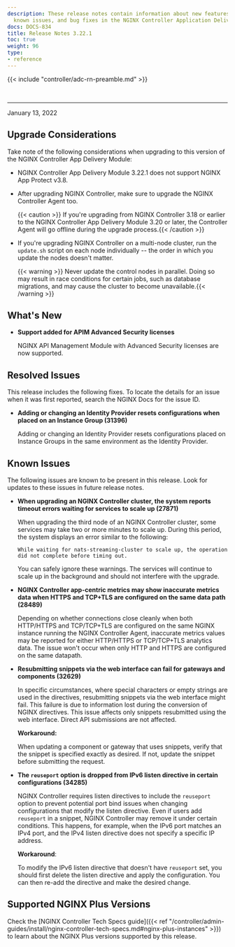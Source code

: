 ```yaml
---
description: These release notes contain information about new features, improvements,
  known issues, and bug fixes in the NGINX Controller Application Delivery Module.
docs: DOCS-834
title: Release Notes 3.22.1
toc: true
weight: 96
type:
- reference
---
```


{{< include "controller/adc-rn-preamble.md" >}}

&nbsp;

---

January 13, 2022

## Upgrade Considerations

Take note of the following considerations when upgrading to this version of the NGINX Controller App Delivery Module:

- NGINX Controller App Delivery Module 3.22.1 does not support NGINX App Protect v3.8.

- After upgrading NGINX Controller, make sure to upgrade the NGINX Controller Agent too.

  {{< caution >}} If you're upgrading from NGINX Controller 3.18 or earlier to the NGINX Controller App Delivery Module 3.20 or later, the Controller Agent will go offline during the upgrade process.{{< /caution >}}

- If you're upgrading NGINX Controller on a multi-node cluster, run the `update.sh` script on each node individually -- the order in which you update the nodes doesn't matter.

  {{< warning >}} Never update the control nodes in parallel. Doing so may result in race conditions for certain jobs, such as database migrations, and may cause the cluster to become unavailable.{{< /warning >}}

## What's New

- **Support added for APIM Advanced Security licenses**

  NGINX API Management Module with Advanced Security licenses are now supported.

## Resolved Issues

This release includes the following fixes. To locate the details for an issue when it was first reported, search the NGINX Docs for the issue ID.

- **Adding or changing an Identity Provider resets configurations when placed on an Instance Group (31396)**

  Adding or changing an Identity Provider resets configurations placed on Instance Groups in the same environment as the Identity Provider.

## Known Issues

The following issues are known to be present in this release. Look for updates to these issues in future release notes.

- **When upgrading an NGINX Controller cluster, the system reports timeout errors waiting for services to scale up (27871)**

  When upgrading the third node of an NGINX Controller cluster, some services may take two or more minutes to scale up. During this period, the system displays an error similar to the following:

  ``` text
  While waiting for nats-streaming-cluster to scale up, the operation did not complete before timing out.
  ```

  You can safely ignore these warnings. The services will continue to scale up in the background and should not interfere with the upgrade.

- **NGINX Controller app-centric metrics may show inaccurate metrics data when HTTPS and TCP+TLS are configured on the same data path (28489)**

  Depending on whether connections close cleanly when both HTTP/HTTPS and TCP/TCP+TLS are configured on the same NGINX instance running the NGINX Controller Agent, inaccurate metrics values may be reported for either HTTP/HTTPS or TCP/TCP+TLS analytics data. The issue won't occur when only HTTP and HTTPS are configured on the same datapath.

- **Resubmitting snippets via the web interface can fail for gateways and components (32629)**

  In specific circumstances, where special characters or empty strings are used in the directives, resubmitting snippets via the web interface might fail. This failure is due to information lost during the conversion of NGINX directives. This issue affects only snippets resubmitted using the web interface. Direct API submissions are not affected.

  **Workaround:**

  When updating a component or gateway that uses snippets, verify that the snippet is specified exactly as desired. If not, update the snippet before submitting the request.

- **The `reuseport` option is dropped from IPv6 listen directive in certain configurations (34285)**

  NGINX Controller requires listen directives to include the `reuseport` option to prevent potential port bind issues when changing configurations that modify the listen directive. Even if users add `reuseport` in a snippet, NGINX Controller may remove it under certain conditions. This happens, for example, when the IPv6 port matches an IPv4 port, and the IPv4 listen directive does not specify a specific IP address.

  **Workaround**:

  To modify the IPv6 listen directive that doesn't have `reuseport` set, you should first delete the listen directive and apply the configuration. You can then re-add the directive and make the desired change.

## Supported NGINX Plus Versions

Check the [NGINX Controller Tech Specs guide]({{< ref "/controller/admin-guides/install/nginx-controller-tech-specs.md#nginx-plus-instances" >}}) to learn about the NGINX Plus versions supported by this release.
